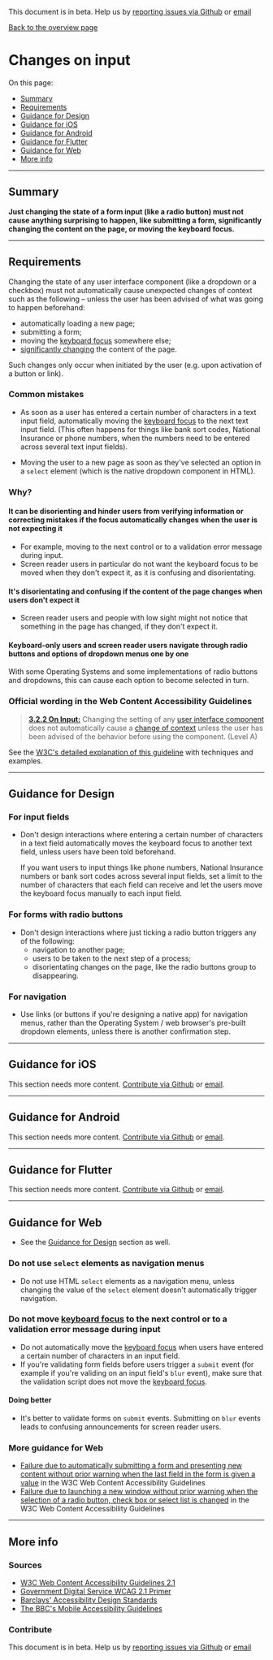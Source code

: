 This document is in beta. Help us by [reporting issues via Github](https://github.com/theappbusiness/accessibility-guidelines) or [email](mailto:a11y@kinandcarta.com)

[Back to the overview page](./../index.html)

# Changes on input

On this page:

- [Summary](#summary)
- [Requirements](#requirements)
- [Guidance for Design](#guidance-for-design)
- [Guidance for iOS](#guidance-for-ios)
- [Guidance for Android](#guidance-for-android)
- [Guidance for Flutter](#guidance-for-flutter)
- [Guidance for Web](#guidance-for-web)
- [More info](#more-info)

---

## Summary

**Just changing the state of a form input (like a radio button) must not cause anything surprising to happen, like submitting a form, significantly changing the content on the page, or moving the keyboard focus.**

---

## Requirements

Changing the state of any user interface component (like a dropdown or a checkbox) must not automatically cause unexpected changes of context such as the following – unless the user has been advised of what was going to happen beforehand:

- automatically loading a new page;
- submitting a form;
- moving the [keyboard focus](./definitions.md#keyboard-focus) somewhere else;
- [significantly changing](https://www.w3.org/TR/UNDERSTANDING-WCAG20/consistent-behavior-unpredictable-change.html#context-changedef) the content of the page.

Such changes only occur when initiated by the user (e.g. upon activation of a button or link).

### Common mistakes

- As soon as a user has entered a certain number of characters in a text input field, automatically moving the [keyboard focus](./definitions.md#keyboard-focus) to the next text input field. (This often happens for things like bank sort codes, National Insurance or phone numbers, when the numbers need to be entered across several text input fields).

- Moving the user to a new page as soon as they've selected an option in a `select` element (which is the native dropdown component in HTML).

### Why?

#### It can be disorienting and hinder users from verifying information or correcting mistakes if the focus automatically changes when the user is not expecting it

- For example, moving to the next control or to a validation error message during input.
- Screen reader users in particular do not want the keyboard focus to be moved when they don't expect it, as it is confusing and disorientating.

#### It's disorientating and confusing if the content of the page changes when users don't expect it

- Screen reader users and people with low sight might not notice that something in the page has changed, if they don't expect it.

#### Keyboard-only users and screen reader users navigate through radio buttons and options of dropdown menus one by one

With some Operating Systems and some implementations of radio buttons and dropdowns, this can cause each option to become selected in turn.

### Official wording in the Web Content Accessibility Guidelines

> [**3.2.2 On Input:**](https://www.w3.org/TR/UNDERSTANDING-WCAG20/consistent-behavior-unpredictable-change.html) Changing the setting of any [user interface component](https://www.w3.org/TR/UNDERSTANDING-WCAG20/consistent-behavior-unpredictable-change.html#user-interface-componentdef) does not automatically cause a [change of context](https://www.w3.org/TR/UNDERSTANDING-WCAG20/consistent-behavior-unpredictable-change.html#context-changedef) unless the user has been advised of the behavior before using the component. (Level A)

See the [W3C's detailed explanation of this guideline](https://www.w3.org/TR/UNDERSTANDING-WCAG20/consistent-behavior-unpredictable-change.html) with techniques and examples.

---

## Guidance for Design

### For input fields

- Don't design interactions where entering a certain number of characters in a text field automatically moves the keyboard focus to another text field, unless users have been told beforehand.

  If you want users to input things like phone numbers, National Insurance numbers or bank sort codes across several input fields, set a limit to the number of characters that each field can receive and let the users move the keyboard focus manually to each input field.

### For forms with radio buttons

- Don't design interactions where just ticking a radio button triggers any of the following:
  - navigation to another page;
  - users to be taken to the next step of a process;
  - disorientating changes on the page, like the radio buttons group to disappearing.

### For navigation

- Use links (or buttons if you're designing a native app) for navigation menus, rather than the Operating System / web browser's pre-built dropdown elements, unless there is another confirmation step.

---

## Guidance for iOS

This section needs more content. [Contribute via Github](https://github.com/theappbusiness/accessibility-guidelines/) or [email](mailto:a11y@kinandcarta.com).

---

## Guidance for Android

This section needs more content. [Contribute via Github](https://github.com/theappbusiness/accessibility-guidelines/) or [email](mailto:a11y@kinandcarta.com).

---

## Guidance for Flutter

This section needs more content. [Contribute via Github](https://github.com/theappbusiness/accessibility-guidelines/) or [email](mailto:a11y@kinandcarta.com).

---

## Guidance for Web

- See the [Guidance for Design](#guidance-for-design) section as well.

### Do not use `select` elements as navigation menus

- Do not use HTML `select` elements as a navigation menu, unless changing the value of the `select` element doesn't automatically trigger navigation.

### Do not move [keyboard focus](./definitions.md#keyboard-focus) to the next control or to a validation error message during input

- Do not automatically move the [keyboard focus](./definitions.md#keyboard-focus) when users have entered a certain number of characters in an input field.
- If you're validating form fields before users trigger a `submit` event (for example if you're validing on an input field's `blur` event), make sure that the validation script does not move the [keyboard focus](./definitions.md#keyboard-focus).

#### Doing better

- It's better to validate forms on `submit` events. Submitting on `blur` events leads to confusing announcements for screen reader users.

### More guidance for Web

- [Failure due to automatically submitting a form and presenting new content without prior warning when the last field in the form is given a value](https://www.w3.org/TR/WCAG20-TECHS/F36) in the W3C Web Content Accessibility Guidelines
- [Failure due to launching a new window without prior warning when the selection of a radio button, check box or select list is changed](https://www.w3.org/TR/WCAG20-TECHS/F37) in the W3C Web Content Accessibility Guidelines

---

## More info

### Sources

- [W3C Web Content Accessibility Guidelines 2.1](https://www.w3.org/TR/WCAG21/)
- [Government Digital Service WCAG 2.1 Primer](https://alphagov.github.io/wcag-primer/)
- [Barclays' Accessibility Design Standards](https://home.barclays/who-we-are/our-suppliers/our-requirements-of-external-suppliers/)
- [The BBC's Mobile Accessibility Guidelines](https://www.bbc.co.uk/guidelines/futuremedia/accessibility/mobile/summary)

### Contribute

This document is in beta. Help us by [reporting issues via Github](https://github.com/theappbusiness/accessibility-guidelines) or [email](mailto:a11y@kinandcarta.com)
